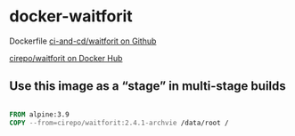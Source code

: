 # docker-waitforit

Dockerfile [ci-and-cd/waitforit on Github](https://github.com/ci-and-cd/waitforit)

[cirepo/waitforit on Docker Hub](https://hub.docker.com/r/cirepo/waitforit/)


## Use this image as a “stage” in multi-stage builds

```dockerfile

FROM alpine:3.9
COPY --from=cirepo/waitforit:2.4.1-archvie /data/root /

```
